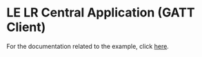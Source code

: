 # LE LR Central Application (GATT Client)

For the documentation related to the example, click  [here](../README.md).
